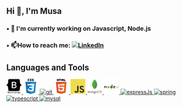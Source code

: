 <h2 align="left">Hi 👋, I'm Musa</h2>

  
  

### • 🔭 I'm currently working on Javascript, Node.js


### • 📫How to reach me: <a href="https://www.linkedin.com/in/musakolcuk/" target="_blank"><img src="https://img.shields.io/badge/-LinkedIn-%233781da" alt="LinkedIn"/></a>

## Languages and Tools



<p align="left"> 
  <a href="https://getbootstrap.com" target="_blank" rel="noreferrer"> 
    <img src="https://raw.githubusercontent.com/devicons/devicon/master/icons/bootstrap/bootstrap-plain-wordmark.svg" alt="bootstrap" width="40" height="40"/> </a> <a href="https://www.w3schools.com/css/" target="_blank" rel="noreferrer">
  <img src="https://raw.githubusercontent.com/devicons/devicon/master/icons/css3/css3-original-wordmark.svg" alt="css3" width="40" height="40"/> </a> 
  <a href="https://git-scm.com/" target="_blank" rel="noreferrer">
    <img src="https://www.vectorlogo.zone/logos/git-scm/git-scm-icon.svg" alt="git" width="40" height="40"/> </a> 
  <a href="https://www.w3.org/html/" target="_blank" rel="noreferrer"> 
    <img src="https://raw.githubusercontent.com/devicons/devicon/master/icons/html5/html5-original-wordmark.svg" alt="html5" width="40" height="40"/> </a>
  <a href="https://developer.mozilla.org/en-US/docs/Web/JavaScript" target="_blank" rel="noreferrer"> 
    <img src="https://raw.githubusercontent.com/devicons/devicon/master/icons/javascript/javascript-original.svg" alt="javascript" width="40" height="40"/> </a> 
 </a> 
<a href="https://www.mongodb.com/" target="_blank" rel="noreferrer"> 
  <img src="https://raw.githubusercontent.com/devicons/devicon/master/icons/mongodb/mongodb-original-wordmark.svg" alt="mongodb" width="40" height="40"/> </a>
  <a href="https://nodejs.org" target="_blank" rel="noreferrer"> 
    <img src="https://raw.githubusercontent.com/devicons/devicon/master/icons/nodejs/nodejs-original-wordmark.svg" alt="nodejs" width="40" height="40"/> </a>
   <a href="https://expressjs.com/" target="_blank" rel="noreferrer"> 
    <img src="https://cdn.icon-icons.com/icons2/2699/PNG/512/expressjs_logo_icon_169185.png" alt="expressJs" width="40" height="40"/> </a>
    <a href="https://spring.io/" target="_blank" rel="noreferrer"> 
  <img src="https://media.trustradius.com/product-logos/9B/8G/IMJEF6VWC74S.PNG" alt="spring" width="40" height="40"/> 
</a>
<a href="https://www.typescriptlang.org/" target="_blank" rel="noreferrer"> 
  <img src="https://cdn-icons-png.flaticon.com/512/5968/5968381.png" alt="typescript" width="40" height="40"/> 
</a>
<a href="https://www.mysql.com/" target="_blank" rel="noreferrer"> 
  <img src="https://seeklogo.com/images/M/mysql-logo-B4943FE6DD-seeklogo.com.png" alt="mysql" width="40" height="40"/> 
</a>







<!--
**MusaKolcuk/MusaKolcuk** is a ✨ _special_ ✨ repository because its `README.md` (this file) appears on your GitHub profile.

Here are some ideas to get you started:

- 🔭 I’m currently working on ...
- 🌱 I’m currently learning ...
- 👯 I’m looking to collaborate on ...
- 🤔 I’m looking for help with ...
- 💬 Ask me about ...
- 📫 How to reach me: ...
- 😄 Pronouns: ...
- ⚡ Fun fact: ...

## Languages and Tools

<p float="left">
  <img src="https://nodejs.org/static/images/logo.svg" height="20" />
  <img src="https://upload.wikimedia.org/wikipedia/commons/6/6a/JavaScript-logo.png" height="30" /> 
</p>




-->

